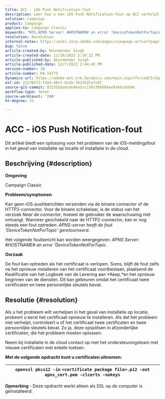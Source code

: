 ```yaml
---
title: ACC - iOS Push Notification-fout
description: Leer hoe u een iOS Push Notification-fout op ACC verhelpt
solution: Campaign
product: Campaign
applies-to: Campaign Classic
keywords: "KCS,APNS Server: #HOSTNAME# an error 'DeviceTokenNotForTopic'"
resolution: Resolution
internal-notes: https://wiki.corp.adobe.com/pages/viewpage.action?pageId=1334124733
bug: false
article-created-by: Dharmender Singh
article-created-date: 11/16/2023 2:16:22 PM
article-published-by: Dharmender Singh
article-published-date: 12/7/2023 2:44:45 PM
version-number: 10
article-number: KA-14775
dynamics-url: https://adobe-ent.crm.dynamics.com/main.aspx?forceUCI=1&pagetype=entityrecord&etn=knowledgearticle&id=8e1a5fb3-8a84-ee11-8179-6045bd006e5a
exl-id: 222702f3-f424-40c7-ba2b-76235d7a7c87
source-git-commit: 021355dadceb44a1cc1701395684ae934dcddb46
workflow-type: tm+mt
source-wordcount: '240'
ht-degree: 1%

---
```


# ACC - iOS Push Notification-fout


Dit artikel biedt een oplossing voor het probleem van de iOS-meldingsfout in het geval van installatie op locatie of installatie in de cloud.

## Beschrijving {#description}




<b>Omgeving</b>

Campaign Classic



<b>Probleem/symptomen</b>

Kan geen iOS-pushberichten verzenden via de binaire connector of de HTTP2-connector. Voor de binaire schakelaar, is de status van het verzoek *Naar de connector*, hoewel de gebruiker de waarschuwing niet ontvangt. Wanneer geschakeld naar de HTTP2-connector, kan er nog steeds een fout optreden: *APNS-server heeft de fout &#39;DeviceTokenNotForTopic&#39; geretourneerd.*



Het volgende foutbericht kan worden weergegeven: *APNS Server: #HOSTNAME# an error &#39;DeviceTokenNotForTopic.*



<b>Oorzaak</b>



De fout kan optreden als het certificaat is verlopen. Soms, blijft de fout zelfs na het opnieuw installeren van het certificaat voortbestaan, plaatsend de Kwalificatie van het Logboek van de Levering aan *Keep,*en het opnieuw beginnen van de diensten. Dit kan gebeuren omdat het certificaat twee certificaten en twee persoonlijke sleutels bevat.










## Resolutie {#resolution}


Als u het probleem wilt verhelpen in het geval van installatie op locatie, probeert u eerst het certificaat opnieuw te installeren. Als dat het probleem niet verhelpt, controleert u of het certificaat twee certificaten en twee persoonlijke sleutels bevat. Zo ja, deze opsplitsen in afzonderlijke certificaten, die het probleem moeten oplossen.

Neem bij installatie in de cloud contact op met het ondersteuningsteam met nieuwe certificaten met enkele toetsen.



<b>Met de volgende opdracht kunt u certificaten uitnemen:</b>


| `openssl pkcs12 -in` `<certificate package file>.p12 -out apns_cert.pem -clcerts -nokeys` |
| --- |




<b>Opmerking </b>- Deze opdracht werkt alleen als SSL op de computer is geïnstalleerd.
